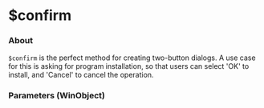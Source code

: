 # $confirm

### About

`$confirm` is the perfect method for creating two-button dialogs. A use case for this is asking for program installation, so that users can select 'OK' to install, and 'Cancel' to cancel the operation.

### Parameters (WinObject)